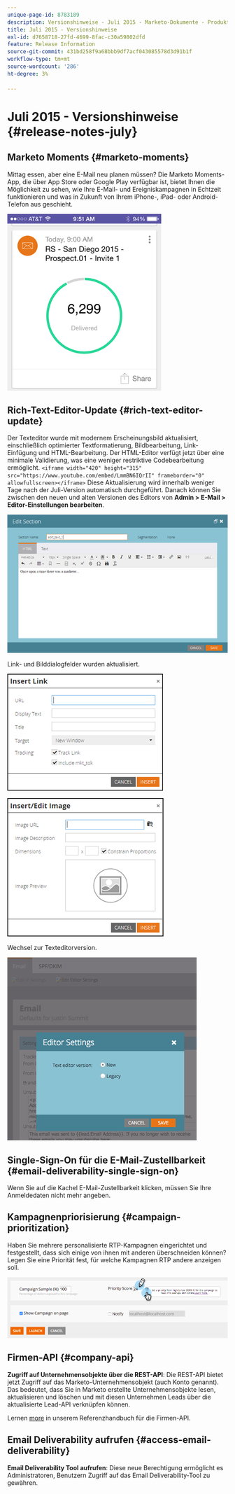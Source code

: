 ```yaml
---
unique-page-id: 8783189
description: Versionshinweise - Juli 2015 - Marketo-Dokumente - Produktdokumentation
title: Juli 2015 - Versionshinweise
exl-id: d7658718-27fd-4699-8fac-c30a59802dfd
feature: Release Information
source-git-commit: 431bd258f9a68bbb9df7acf043085578d3d91b1f
workflow-type: tm+mt
source-wordcount: '286'
ht-degree: 3%

---
```


# Juli 2015 - Versionshinweise {#release-notes-july}

## Marketo Moments {#marketo-moments}

Mittag essen, aber eine E-Mail neu planen müssen? Die Marketo Moments-App, die über App Store oder Google Play verfügbar ist, bietet Ihnen die Möglichkeit zu sehen, wie Ihre E-Mail- und Ereigniskampagnen in Echtzeit funktionieren und was in Zukunft von Ihrem iPhone-, iPad- oder Android-Telefon aus geschieht.

![](assets/image2015-7-10-9-3a42-3a29.png)

## Rich-Text-Editor-Update {#rich-text-editor-update}

Der Texteditor wurde mit modernem Erscheinungsbild aktualisiert, einschließlich optimierter Textformatierung, Bildbearbeitung, Link-Einfügung und HTML-Bearbeitung. Der HTML-Editor verfügt jetzt über eine minimale Validierung, was eine weniger restriktive Codebearbeitung ermöglicht.
`<iframe width="420" height="315" src="https://www.youtube.com/embed/LmmBN6IQrII" frameborder="0" allowfullscreen></iframe>` Diese Aktualisierung wird innerhalb weniger Tage nach der Juli-Version automatisch durchgeführt. Danach können Sie zwischen den neuen und alten Versionen des Editors von **Admin > E-Mail > Editor-Einstellungen bearbeiten**.

![](assets/image2015-7-10-9-3a42-3a44.png)

Link- und Bilddialogfelder wurden aktualisiert.

![](assets/image2015-7-10-9-3a42-3a57.png)

![](assets/image2015-7-10-9-3a43-3a20.png)

Wechsel zur Texteditorversion.

![](assets/image2015-7-10-9-3a43-3a32.png)

## Single-Sign-On für die E-Mail-Zustellbarkeit {#email-deliverability-single-sign-on}

Wenn Sie auf die Kachel E-Mail-Zustellbarkeit klicken, müssen Sie Ihre Anmeldedaten nicht mehr angeben.

## Kampagnenpriorisierung {#campaign-prioritization}

Haben Sie mehrere personalisierte RTP-Kampagnen eingerichtet und festgestellt, dass sich einige von ihnen mit anderen überschneiden können? Legen Sie eine Priorität fest, für welche Kampagnen RTP andere anzeigen soll.

![](assets/image2015-7-9-20-3a20-3a58.png)

## Firmen-API {#company-api}

**Zugriff auf Unternehmensobjekte über die REST-API**: Die REST-API bietet jetzt Zugriff auf das Marketo-Unternehmensobjekt (auch Konto genannt). Das bedeutet, dass Sie in Marketo erstellte Unternehmensobjekte lesen, aktualisieren und löschen und mit diesen Unternehmen Leads über die aktualisierte Lead-API verknüpfen können.

Lernen [more](https://developers.marketo.com/documentation/company-api/) in unserem Referenzhandbuch für die Firmen-API.

## Email Deliverability aufrufen {#access-email-deliverability}

**Email Deliverability Tool aufrufen**: Diese neue Berechtigung ermöglicht es Administratoren, Benutzern Zugriff auf das Email Deliverability-Tool zu gewähren.
